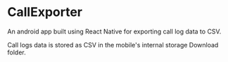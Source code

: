 # CallExporter

An android app built using React Native for exporting call log data to CSV.

Call logs data is stored as CSV in the mobile's internal storage Download folder.
